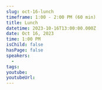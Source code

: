 ```yaml
---
slug: oct-16-lunch
timeframe: 1:00 - 2:00 PM (60 min)
title: Lunch
datetime: 2023-10-16T13:00:00.000Z
date: Oct 16, 2023
time: 1:00 PM
isChild: false
hasPage: false
speakers:
  -
tags:
youtube:
youtubeUrl:
---
```

